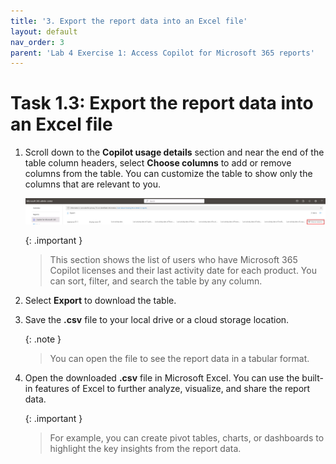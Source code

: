 ```yaml
---
title: '3. Export the report data into an Excel file'
layout: default
nav_order: 3
parent: 'Lab 4 Exercise 1: Access Copilot for Microsoft 365 reports'
---
```


# Task 1.3: Export the report data into an Excel file

1. Scroll down to the **Copilot usage details** section and near the end of the table column headers, select **Choose columns** to add or remove columns from the table. You can customize the table to show only the columns that are relevant to you.

    ![a4.jpg](../media/lab4/a4.jpg)

     {: .important }
    > This section shows the list of users who have Microsoft 365 Copilot licenses and their last activity date for each product. You can sort, filter, and search the table by any column.

1. Select **Export** to download the table.

1. Save the **.csv** file to your local drive or a cloud storage location. 

    {: .note }
    > You can open the file to see the report data in a tabular format.

1. Open the downloaded **.csv** file in Microsoft Excel. You  can use the built-in features of Excel to further analyze, visualize, and share the report data. 

    {: .important }
    > For example, you can create pivot tables, charts, or dashboards to highlight the key insights from the report data.
